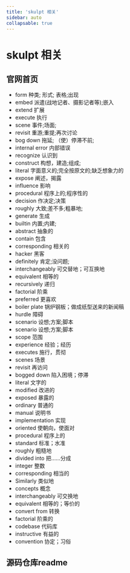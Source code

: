 ```yaml
---
title: 'skulpt 相关'
sidebar: auto
collapsable: true
---
```

# skulpt 相关

## 官网首页
- form 种类;   形式; 表格;出现
- embed 派遣(战地记者、摄影记者等);嵌入
- extend 扩展
- execute 执行
- scene 事件;场面;
- revisit 重游;重提;再次讨论
- bog down 拖延; （使）停滞不前;  
- internal error 内部错误
- recognize 认识到
- construct 构想，建造;组成;
- literal 字面意义的;完全按原文的;缺乏想象力的
- expose 阐述，揭露
- influence 影响
- procedural 程序上的;程序性的
- decision 作决定;决策
- roughly 大致;差不多;粗暴地;
- generate 生成
- builtin 内置;内建;
- abstract 抽象的
- contain 包含
- corresponding 相关的
- hacker 黑客
- definitely 肯定;没问题;
- interchangeably 可交替地；可互换地
- equivalent 相等的
- recursively 递归
- factorial 阶乘
- preferred 更喜欢
- boiler plate 锅炉钢板；做成纸型送来的新闻稿
- hurdle 障碍
- scenario 设想;方案;脚本
- scenario 设想;方案;脚本
- scope 范围
- experience 经验；经历
- executes 施行，贯彻
- scenes 场景
- revisit 再访问
- bogged down 陷入困境；停滞
- literal 文字的
- modified 改进的
- exposed 暴露的
- ordinary 普通的
- manual 说明书
- implementation 实现
- oriented 使朝向，使面对
- procedural 程序上的
- standard 标准；水准
- roughly 粗糙地
- divided into 把……分成
- integer 整数
- corresponding 相当的
- Similarly 类似地
- concepts 概念
- interchangeably 可交换地
- equivalent 相等的；等价的
- convert from 转换
- factorial 阶乘的
- codebase 代码库
- instructive 有益的
- convention 协定；习俗

## 源码仓库readme
